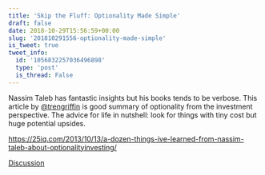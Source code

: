 ```yaml
---
title: 'Skip the Fluff: Optionality Made Simple'
draft: false
date: 2018-10-29T15:56:59+00:00
slug: '201810291556-optionality-made-simple'
is_tweet: true
tweet_info:
  id: '1056832257036496898'
  type: 'post'
  is_thread: False
---
```




Nassim Taleb has fantastic insights but his books tends to be verbose. This article by [@trengriffin](https://x.com/trengriffin) is good summary of optionality from the investment perspective. The advice for life in nutshell: look for things with tiny cost but huge potential upsides.

<https://25iq.com/2013/10/13/a-dozen-things-ive-learned-from-nassim-taleb-about-optionalityinvesting/>

[Discussion](https://x.com/sytelus/status/1056832257036496898)
